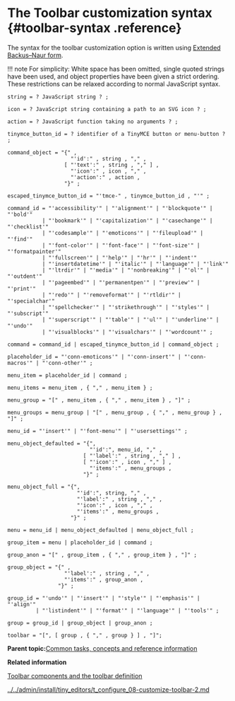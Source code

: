 # The Toolbar customization syntax {#toolbar-syntax .reference}

The syntax for the toolbar customization option is written using [Extended Backus–Naur form](https://en.wikipedia.org/wiki/Extended_Backus%E2%80%93Naur_form).

!!! note
    For simplicity: White space has been omitted, single quoted strings have been used, and object properties have been given a strict ordering. These restrictions can be relaxed according to normal JavaScript syntax.

```
string = ? JavaScript string ? ;

icon = ? JavaScript string containing a path to an SVG icon ? ;

action = ? JavaScript function taking no arguments ? ;

tinymce_button_id = ? identifier of a TinyMCE button or menu-button ? ;

command_object = "{" ,
                    "'id':" , string , "," ,
                  [ "'text':" , string , "," ] ,
                    "'icon':" , icon , "," ,
                    "'action':" , action ,
                  "}" ;

escaped_tinymce_button_id = "'tmce-" , tinymce_button_id , "'" ;

command_id = "'accessibility'" | "'alignment'" | "'blockquote'" | "'bold'"
           | "'bookmark'" | "'capitalization'" | "'casechange'" | "'checklist'"
           | "'codesample'" | "'emoticons'" | "'fileupload'" | "'find'"
           | "'font-color'" | "'font-face'" | "'font-size'" | "'formatpainter'"
           | "'fullscreen'" | "'help'" | "'hr'" | "'indent'"
           | "'insertdatetime'" | "'italic'" | "'language'" | "'link'"
           | "'ltrdir'" | "'media'" | "'nonbreaking'" | "'ol'" | "'outdent'"
           | "'pageembed'" | "'permanentpen'" | "'preview'" | "'print'"
           | "'redo'" | "'removeformat'" | "'rtldir'" | "'specialchar'"
           | "'spellchecker'" | "'strikethrough'" | "'styles'" | "'subscript'"
           | "'superscript'" | "'table'" | "'ul'" | "'underline'" | "'undo'"
           | "'visualblocks'" | "'visualchars'" | "'wordcount'" ;

command = command_id | escaped_tinymce_button_id | command_object ;

placeholder_id = "'conn-emoticons'" | "'conn-insert'" | "'conn-macros'" | "'conn-other'" ;

menu_item = placeholder_id | command ;

menu_items = menu_item , { "," , menu_item } ;

menu_group = "[" , menu_item , { "," , menu_item } , "]" ;

menu_groups = menu_group | "[" , menu_group , { "," , menu_group } , "]" ;

menu_id = "'insert'" | "'font-menu'" | "'usersettings'" ;

menu_object_defaulted = "{",
                          "'id':", menu_id, "," ,
                        [ "'label':" , string , "," ] ,
                        [ "'icon':" , icon , "," ] ,
                          "'items':" , menu_groups ,
                        "}" ;

menu_object_full = "{",
                      "'id':", string, "," ,
                      "'label':" , string , "," ,
                      "'icon':" , icon , "," ,
                      "'items':" , menu_groups ,
                    "}" ;

menu = menu_id | menu_object_defaulted | menu_object_full ;

group_item = menu | placeholder_id | command ;

group_anon = "[" , group_item , { "," , group_item } , "]" ;

group_object = "{" ,
                  "'label':" , string , "," ,
                  "'items':" , group_anon ,
                "}" ;

group_id = "'undo'" | "'insert'" | "'style'" | "'emphasis'" | "'align'"
         | "'listindent'" | "'format'" | "'language'" | "'tools'" ;

group = group_id | group_object | group_anon ;

toolbar = "[", [ group , { "," , group } ] , "]";
```

**Parent topic:**[Common tasks, concepts and reference information](../../install/tiny_editors/r_appendix.md)

**Related information**  


[Toolbar components and the toolbar definition](../../install/tiny_editors/c_toolbar.md)

[../../admin/install/tiny\_editors/t\_configure\_08-customize-toolbar-2.md](../../admin/install/tiny_editors/t_configure_08-customize-toolbar-2.md)

